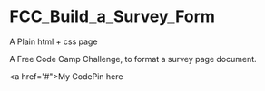# FCC_Build_a_Survey_Form

A Plain html + css page

A Free Code Camp Challenge, to format a survey page document.

<a href='#">My CodePin here</a>
